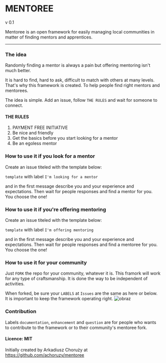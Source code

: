 # MENTOREE
v 0.1

Mentoree is an open framework for easily managing local communities in matter of finding mentors and apprentices.

--- 

### The idea
Randomly finding a mentor is always a pain but offering mentoring isn't much better.

It is hard to find, hard to ask, difficult to match with others at many levels. That's why this framework is created. To help people find right mentors and mentorees.

The idea is simple. Add an issue, follow `THE RULES` and wait for someone to connect.

#### THE RULES
1. PAYMENT FREE INITIATIVE
2. Be nice and friendly
3. Get the basics before you start looking for a mentor
4. Be an egoless mentor

### How to use it if you look for a mentor
Create an issue titeled with the template below:

`template` with label `I'm looking for a mentor`

and in the first message describe you and your experience and expectations. Then wait for people responses and find a mentor for you. You choose the one!

### How to use it if you're offering mentoring
Create an issue titeled with the template below:

`template` with label `I'm offering mentoring`

and in the first message describe you and your experience and expectations. Then wait for people responses and find a mentoree for you. You choose the one!

### How to use it for your community
Just `FORK` the repo for your community, whatever it is. This framork will work for any type of craftsmanship. It is done the way to be independent of activities.

When forked, be sure your `LABELS` at `Issues` are the same as here or below. It is important to keep the framework operating right.
![obraz](https://github.com/achoruzy/mentoree/assets/78098930/6abba166-8500-42bb-a22e-31afca23eb29)

### Contribution
Labels `documentation`, `enhancement` and `question` are for people who wants to contribute to the framework or to their community's mentoree fork.

#### Licence: MIT
Initially created by Arkadiusz Choruży at https://github.com/achoruzy/mentoree
